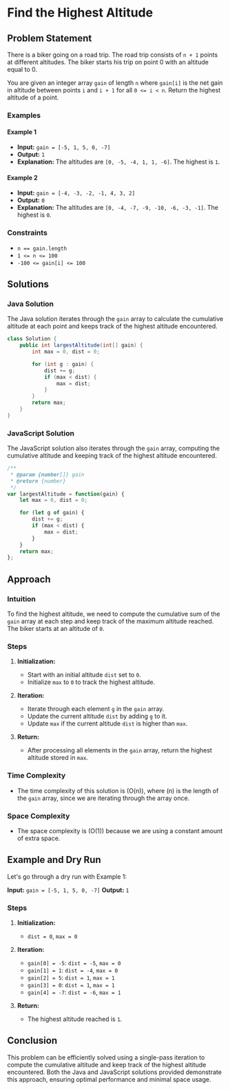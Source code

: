 # Find the Highest Altitude

## Problem Statement

There is a biker going on a road trip. The road trip consists of `n + 1` points at different altitudes. The biker starts his trip on point 0 with an altitude equal to 0.

You are given an integer array `gain` of length `n` where `gain[i]` is the net gain in altitude between points `i` and `i + 1` for all `0 <= i < n`. Return the highest altitude of a point.

### Examples

#### Example 1

- **Input:** `gain = [-5, 1, 5, 0, -7]`
- **Output:** `1`
- **Explanation:** The altitudes are `[0, -5, -4, 1, 1, -6]`. The highest is `1`.

#### Example 2

- **Input:** `gain = [-4, -3, -2, -1, 4, 3, 2]`
- **Output:** `0`
- **Explanation:** The altitudes are `[0, -4, -7, -9, -10, -6, -3, -1]`. The highest is `0`.

### Constraints

- `n == gain.length`
- `1 <= n <= 100`
- `-100 <= gain[i] <= 100`

## Solutions

### Java Solution

The Java solution iterates through the `gain` array to calculate the cumulative altitude at each point and keeps track of the highest altitude encountered.

```java
class Solution {
    public int largestAltitude(int[] gain) {
        int max = 0, dist = 0;

        for (int g : gain) {
            dist += g;
            if (max < dist) {
                max = dist;
            }
        }
        return max;
    }
}
```

### JavaScript Solution

The JavaScript solution also iterates through the `gain` array, computing the cumulative altitude and keeping track of the highest altitude encountered.

```javascript
/**
 * @param {number[]} gain
 * @return {number}
 */
var largestAltitude = function(gain) {
    let max = 0, dist = 0;

    for (let g of gain) {
        dist += g;
        if (max < dist) {
            max = dist;
        } 
    }
    return max;
};
```

## Approach

### Intuition

To find the highest altitude, we need to compute the cumulative sum of the `gain` array at each step and keep track of the maximum altitude reached. The biker starts at an altitude of `0`.

### Steps

1. **Initialization:**
   - Start with an initial altitude `dist` set to `0`.
   - Initialize `max` to `0` to track the highest altitude.

2. **Iteration:**
   - Iterate through each element `g` in the `gain` array.
   - Update the current altitude `dist` by adding `g` to it.
   - Update `max` if the current altitude `dist` is higher than `max`.

3. **Return:**
   - After processing all elements in the `gain` array, return the highest altitude stored in `max`.

### Time Complexity

- The time complexity of this solution is \(O(n)\), where \(n\) is the length of the `gain` array, since we are iterating through the array once.

### Space Complexity

- The space complexity is \(O(1)\) because we are using a constant amount of extra space.

## Example and Dry Run

Let's go through a dry run with Example 1:

**Input:** `gain = [-5, 1, 5, 0, -7]`
**Output:** `1`

### Steps

1. **Initialization:**
   - `dist = 0`, `max = 0`

2. **Iteration:**
   - `gain[0] = -5`: `dist = -5`, `max = 0`
   - `gain[1] = 1`: `dist = -4`, `max = 0`
   - `gain[2] = 5`: `dist = 1`, `max = 1`
   - `gain[3] = 0`: `dist = 1`, `max = 1`
   - `gain[4] = -7`: `dist = -6`, `max = 1`

3. **Return:**
   - The highest altitude reached is `1`.

## Conclusion

This problem can be efficiently solved using a single-pass iteration to compute the cumulative altitude and keep track of the highest altitude encountered. Both the Java and JavaScript solutions provided demonstrate this approach, ensuring optimal performance and minimal space usage.

